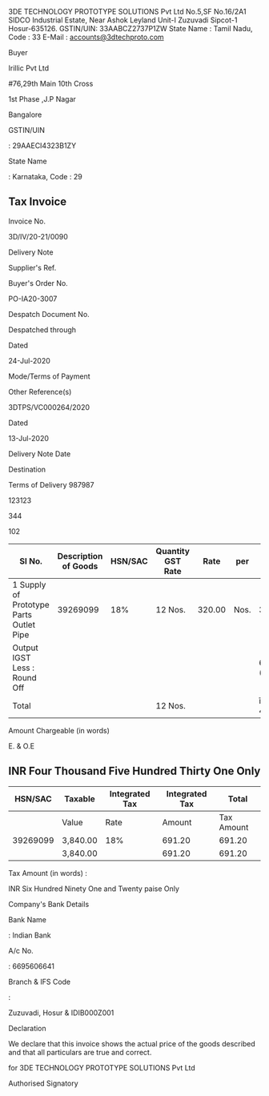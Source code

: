 <!-- image -->

3DE TECHNOLOGY PROTOTYPE SOLUTIONS Pvt Ltd No.5,SF No.16/2A1 SIDCO Industrial Estate, Near Ashok  Leyland Unit-I Zuzuvadi Sipcot-1 Hosur-635126. GSTIN/UIN: 33AABCZ2737P1ZW State Name :  Tamil Nadu, Code : 33 E-Mail : accounts@3dtechproto.com

Buyer

Irillic Pvt Ltd

#76,29th Main 10th Cross

1st Phase ,J.P Nagar

Bangalore

GSTIN/UIN

: 29AAECI4323B1ZY

State Name

: Karnataka, Code : 29

## Tax Invoice

Invoice No.

3D/IV/20-21/0090

Delivery Note

Supplier's Ref.

Buyer's Order No.

PO-IA20-3007

Despatch Document No.

Despatched through

Dated

24-Jul-2020

Mode/Terms of Payment

Other Reference(s)

3DTPS/VC000264/2020

Dated

13-Jul-2020

Delivery Note Date

Destination

Terms of Delivery 987987

123123

344

102

| Sl No.                                  | Description of Goods   | HSN/SAC   | Quantity GST Rate   | Rate   | per   | Amount         |
|-----------------------------------------|------------------------|-----------|---------------------|--------|-------|----------------|
| 1 Supply of Prototype Parts Outlet Pipe | 39269099               | 18%       | 12 Nos.             | 320.00 | Nos.  | 3,840.00       |
| Output IGST Less : Round Off            |                        |           |                     |        |       | 691.20 (-)0.20 |
| Total                                   |                        |           | 12 Nos.             |        |       | ī 4,531.00     |

Amount Chargeable (in words)

E. &amp; O.E

## INR Four Thousand Five Hundred Thirty One Only

| HSN/SAC   | Taxable   | Integrated Tax   | Integrated Tax   | Total      |
|-----------|-----------|------------------|------------------|------------|
|           | Value     | Rate             | Amount           | Tax Amount |
| 39269099  | 3,840.00  | 18%              | 691.20           | 691.20     |
|           | 3,840.00  |                  | 691.20           | 691.20     |

Tax Amount (in words)  :

INR Six Hundred Ninety One and Twenty paise Only

Company's Bank Details

Bank Name

: Indian Bank

A/c No.

: 6695606641

Branch &amp; IFS Code

:

Zuzuvadi, Hosur &amp; IDIB000Z001

Declaration

We declare that this invoice shows the actual price of the goods described and that all particulars are true and correct.

for 3DE TECHNOLOGY PROTOTYPE SOLUTIONS Pvt Ltd

Authorised Signatory